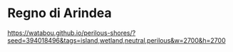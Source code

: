 # Regno di Arindea
https://watabou.github.io/perilous-shores/?seed=394018496&tags=island,wetland,neutral,perilous&w=2700&h=2700
